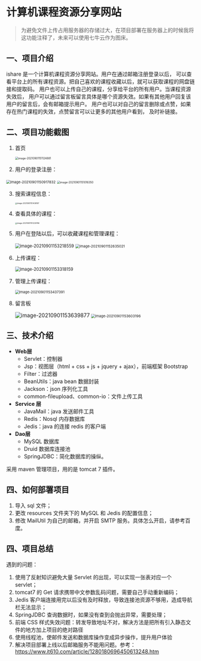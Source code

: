 # 计算机课程资源分享网站
> 为避免文件上传占用服务器的存储过大，在项目部署在服务器上的时候我将这功能注释了，未来可以使用七牛云作为图床。

## 一、项目介绍

ishare 是一个计算机课程资源分享网站。用户在通过邮箱注册登录以后，
可以查看平台上的所有课程资源。把自己喜欢的课程收藏以后，就可以获取课程的网盘链接和提取码。
用户也可以上传自己的课程，分享给平台的所有用户。当课程资源失效后，
用户可以通过留言板留言具体是哪个资源失效。如果有其他用户回复该用户的留言后，会有邮箱提示用户。
用户也可以对自己的留言删除或点赞，如果存在热门课程的失效，点赞留言可以让更多的其他用户看到，
及时补链接。





## 二、项目功能截图

1. 首页

    <img src="https://gitee.com/Roroldo/ImgRepo/raw/master/image-20210901151124881.png" alt="image-20210901151124881" style="zoom:50%;" />

2. 用户的登录注册：

<img src="https://gitee.com/Roroldo/ImgRepo/raw/master/image-20210901150917832.png" alt="image-20210901150917832" style="zoom:67%;" />

<img src="https://gitee.com/Roroldo/ImgRepo/raw/master/image-20210901151016350.png" alt="image-20210901151016350" style="zoom: 50%;" />

3. 搜索课程信息：

    <img src="https://gitee.com/Roroldo/ImgRepo/raw/master/image-20210901151438187.png" alt="image-20210901151438187" style="zoom: 33%;" />

    

4. 查看具体的课程：

    <img src="https://gitee.com/Roroldo/ImgRepo/raw/master/image-20210901151239788.png" alt="image-20210901151239788" style="zoom: 33%;" />

5. 用户在登陆以后，可以收藏课程和管理课程：

    <img src="https://gitee.com/Roroldo/ImgRepo/raw/master/image-20210901153218559.png" alt="image-20210901153218559" style="zoom:80%;" />

    <img src="https://gitee.com/Roroldo/ImgRepo/raw/master/image-20210901152635021.png" alt="image-20210901152635021" style="zoom: 67%;" />

6. 上传课程：

    <img src="https://gitee.com/Roroldo/ImgRepo/raw/master/image-20210901153318159.png" alt="image-20210901153318159" style="zoom:80%;" />

7. 管理上传课程：

    <img src="https://gitee.com/Roroldo/ImgRepo/raw/master/image-20210901153437391.png" alt="image-20210901153437391" style="zoom: 67%;" />

8. 留言板

    <img src="https://gitee.com/Roroldo/ImgRepo/raw/master/image-20210901153639877.png" alt="image-20210901153639877"  />

    <img src="https://gitee.com/Roroldo/ImgRepo/raw/master/image-20210901153603196.png" alt="image-20210901153603196" style="zoom: 67%;" />

    



## 三、技术介绍

* **Web层**
    * Servlet：控制器
    * Jsp：视图层（html + css + js + jquery + ajax），前端框架 Bootstrap
    * Filter：过滤器
    * BeanUtils：java bean 数据封装
    * Jackson：json 序列化工具
    * common-fileupload、common-io：文件上传工具
* **Service 层**
    * JavaMail：java 发送邮件工具
    * Redis：Nosql 内存数据库
    * Jedis：java 的连接 redis 的客户端
* **Dao层**
    * MySQL 数据库
    * Druid 数据库连接池
    * SpringJDBC：简化数据库的操纵。

采用 maven 管理项目，用的是 tomcat 7 插件。


## 四、如何部署项目

1. 导入 sql 文件；
2. 更改 resources 文件夹下的 MySQL 和 Jedis 的配置信息；
3. 修改 MailUtil 为自己的邮箱，并开启 SMTP 服务。具体怎么开启，请参考百度。



## 四、项目总结

遇到的问题：

1. 使用了反射知识避免大量 Servlet 的出现，可以实现一张表对应一个 servlet；
2. tomcat7 的 Get 请求携带中文参数乱码问题，需要自己手动重新编码；
3. Jedis 客户端连接用完以后没有及时释放，导致连接池资源不够用，造成导航栏无法显示；
4. SpringJDBC 查询数据时，如果没有查到会抛出异常，需要处理；
5. 前端 CSS 样式失效问题：转发导致地址不对，解决方法是把所有引入静态文件的地方加上项目的绝对路径
6. 使用线程池，使邮件发送和数据库操作变成异步操作，提升用户体验
7. 解决项目部署上线以后邮箱服务不能用问题。参考：https://www.it610.com/article/1280180696450613248.htm


